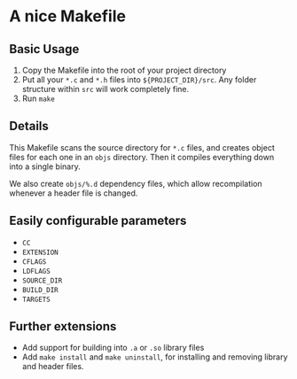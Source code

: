 # A nice Makefile

## Basic Usage
1. Copy the Makefile into the root of your project directory
2. Put all your `*.c` and `*.h` files into `${PROJECT_DIR}/src`. Any folder structure within `src` will work completely fine.
3. Run `make`

## Details

This Makefile scans the source directory for `*.c` files, and creates object
files for each one in an `objs` directory. Then it compiles everything down
into a single binary.

We also create `objs/%.d` dependency files, which allow recompilation whenever
a header file is changed.

## Easily configurable parameters
- `CC`
- `EXTENSION`
- `CFLAGS`
- `LDFLAGS`
- `SOURCE_DIR`
- `BUILD_DIR`
- `TARGETS`

## Further extensions
- Add support for building into `.a` or `.so` library files
- Add `make install` and `make uninstall`, for installing and removing
  library and header files.
